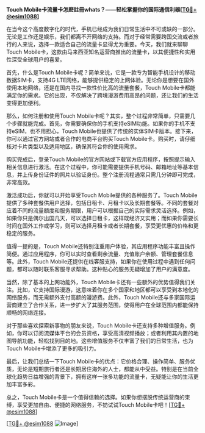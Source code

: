 **Touch Mobile卡流量卡怎麽註冊whats？——轻松掌握你的国际通信利器[[TG💪+ @esim1088](https://t.me/s/esim1088)]**

在当今这个高度数字化的时代，手机已经成为我们日常生活中不可或缺的一部分。无论是工作还是娱乐，我们都离不开网络的支持。而对于经常需要跨国交流或者旅行的人来说，选择一款适合自己的流量卡显得尤为重要。今天，我们就来聊聊Touch Mobile卡，这款由马来西亚知名运营商推出的流量卡，以其便捷性和实用性深受全球用户的喜爱。

首先，什么是Touch Mobile卡呢？简单来说，它是一款专为智能手机设计的移动数据SIM卡，支持4G LTE网络，能够提供稳定的上网体验。无论你是想要在国外使用本地网络，还是在国内寻找一款性价比高的流量套餐，Touch Mobile卡都能满足你的需求。它的出现，不仅解决了跨境漫游费用高昂的问题，还让我们的生活变得更加便利。

那么，如何注册和使用Touch Mobile卡呢？其实，整个过程非常简单，只需要几个步骤就能完成。首先，你需要确保你的手机支持eSIM功能。如果你的手机不支持eSIM，也不用担心，Touch Mobile也提供了传统的实体SIM卡版本。接下来，你可以通过官方网站或者合作的电商平台购买Touch Mobile卡。购买时，请仔细核对卡片类型以及适用地区，确保其符合你的使用需求。

购买完成后，登录Touch Mobile的官方网站或下载官方应用程序，按照提示输入相关信息进行激活。在这个过程中，你可能需要提供手机号码、邮箱地址等基本信息，并上传身份证件的照片以验证身份。整个注册流程通常只需几分钟即可完成，非常高效。

激活成功后，你就可以开始享受Touch Mobile提供的各种服务了。Touch Mobile提供了多种套餐供用户选择，包括日租卡、月租卡以及长期套餐等。不同的套餐对应着不同的流量额度和服务期限，用户可以根据自己的实际需求灵活选择。例如，如果你只是偶尔出国几天，可以选择日租卡，这样既经济又实用；而如果你需要长时间在国外工作或学习，则可以选择月租卡或者长期套餐，享受更优惠的价格和更稳定的服务。

值得一提的是，Touch Mobile还特别注重用户体验，其应用程序功能丰富且操作简便。通过应用程序，你可以实时查看剩余流量、充值账户余额、管理套餐信息等。此外，Touch Mobile还提供在线客服支持，如果你在使用过程中遇到任何问题，都可以随时联系客服寻求帮助。这种贴心的服务无疑增加了用户的满意度。

当然，除了基本的上网功能外，Touch Mobile卡还有一些额外的优势值得我们关注。比如，它支持国际漫游，这意味着你在多个国家和地区都可以享受到本地化的网络服务，而无需额外支付高额的漫游费。此外，Touch Mobile还与多家国际运营商建立了合作关系，进一步扩大了其服务范围，使得用户在全球范围内都能保持顺畅的网络连接。

对于那些喜欢探索新事物的朋友来说，Touch Mobile卡还支持多种增值服务。例如，你可以订阅流媒体平台的会员资格，享受高清视频播放；或者利用其内置的地图导航功能，轻松找到目的地。这些增值服务不仅丰富了我们的日常生活，也为Touch Mobile卡增添了更多的吸引力。

最后，让我们总结一下Touch Mobile卡的优点：它价格合理、操作简单、服务优质，无论是短期旅行者还是长期居住海外的人士，都能从中受益。特别是在当前全球化趋势日益增强的背景下，拥有这样一张多功能的流量卡，无疑能让你的生活更加丰富多彩。

总之，Touch Mobile卡是一个值得信赖的选择。如果你想摆脱传统运营商的束缚，享受更加自由、便捷的网络服务，不妨试试Touch Mobile卡吧！[[TG💪+ @esim1088](https://t.me/s/esim1088)]

[[TG💪+ @esim1088](https://t.me/s/esim1088) ![Image](https://i.postimg.cc/4NQfJmqS/Snipaste-2025-05-13-00-14-12.png)]
